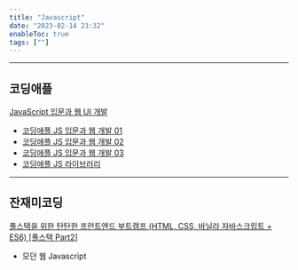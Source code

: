 ```yaml
---
title: "Javascript"
date: "2023-02-14 23:32"
enableToc: true
tags: [""]
---
```


<hr>

## 코딩애플

<a href='https://codingapple.com/course/javascript-jquery-ui/' target='_blank'>JavaScript 입문과 웹 UI 개발</a>

- [코딩애플 JS 입문과 웹 개발 01](notes/TIL/fragment/lang/javascript/apple-js/apple-js-01)
- [코딩애플 JS 입문과 웹 개발 02](notes/TIL/fragment/lang/javascript/apple-js/apple-js-02)
- [코딩애플 JS 입문과 웹 개발 03](notes/TIL/fragment/lang/javascript/apple-js/apple-js-03)
- [코딩애플 JS 라이브러리](notes/TIL/fragment/lang/javascript/apple-js/js-library)

<hr>

## 잔재미코딩

<a href='https://www.inflearn.com/course/%ED%94%84%EB%9F%B0%ED%8A%B8%EC%97%94%EB%93%9C-%ED%92%80%EC%8A%A4%ED%83%9D-2' target='_blank'>풀스택을 위한 탄탄한 프런트엔드 부트캠프 (HTML, CSS, 바닐라 자바스크립트 + ES6) [풀스택 Part2]</a>

- 모던 웹 Javascript